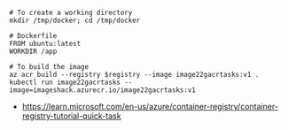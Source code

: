 ```
# To create a working directory
mkdir /tmp/docker; cd /tmp/docker

# Dockerfile
FROM ubuntu:latest
WORKDIR /app

# To build the image
az acr build --registry $registry --image image22gacrtasks:v1 .
kubectl run image22gacrtasks --image=imageshack.azurecr.io/image22gacrtasks:v1
```

- https://learn.microsoft.com/en-us/azure/container-registry/container-registry-tutorial-quick-task
